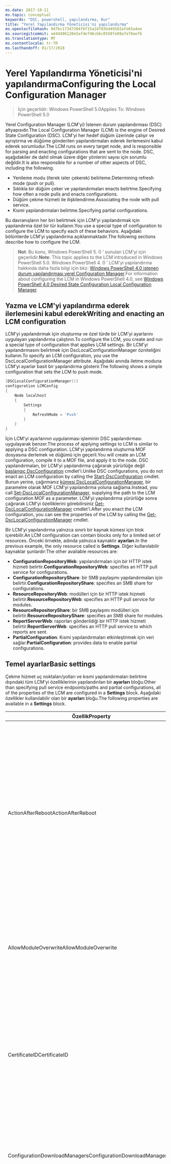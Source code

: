 ```yaml
---
ms.date: 2017-10-11
ms.topic: conceptual
keywords: "DSC, powershell, yapılandırma, Kur"
title: "Yerel Yapılandırma Yöneticisi'ni yapılandırma"
ms.openlocfilehash: 947bc17347204f6f15a24f83b449582afe65a4ee
ms.sourcegitcommit: a444406120e5af4e746cbbc0558fe89a7e78aef6
ms.translationtype: MT
ms.contentlocale: tr-TR
ms.lasthandoff: 01/17/2018
---
```

# <a name="configuring-the-local-configuration-manager"></a><span data-ttu-id="9f58d-103">Yerel Yapılandırma Yöneticisi'ni yapılandırma</span><span class="sxs-lookup"><span data-stu-id="9f58d-103">Configuring the Local Configuration Manager</span></span>

> <span data-ttu-id="9f58d-104">İçin geçerlidir: Windows PowerShell 5.0</span><span class="sxs-lookup"><span data-stu-id="9f58d-104">Applies To: Windows PowerShell 5.0</span></span>

<span data-ttu-id="9f58d-105">Yerel Configuration Manager (LCM'yi) İstenen durum yapılandırması (DSC) altyapısıdır.</span><span class="sxs-lookup"><span data-stu-id="9f58d-105">The Local Configuration Manager (LCM) is the engine of Desired State Configuration (DSC).</span></span>
<span data-ttu-id="9f58d-106">LCM'yi her hedef düğüm üzerinde çalışır ve ayrıştırma ve düğüme gönderilen yapılandırmaları ederek ilerlemesini kabul ederek sorumludur.</span><span class="sxs-lookup"><span data-stu-id="9f58d-106">The LCM runs on every target node, and is responsible for parsing and enacting configurations that are sent to the node.</span></span>
<span data-ttu-id="9f58d-107">DSC, aşağıdakiler de dahil olmak üzere diğer yönlerini sayısı için sorumlu değildir.</span><span class="sxs-lookup"><span data-stu-id="9f58d-107">It is also responsible for a number of other aspects of DSC, including the following.</span></span>

- <span data-ttu-id="9f58d-108">Yenileme modu (iterek ister çekerek) belirleme.</span><span class="sxs-lookup"><span data-stu-id="9f58d-108">Determining refresh mode (push or pull).</span></span>
- <span data-ttu-id="9f58d-109">Sıklıkla bir düğüm çeker ve yapılandırmaları enacts belirtme.</span><span class="sxs-lookup"><span data-stu-id="9f58d-109">Specifying how often a node pulls and enacts configurations.</span></span>
- <span data-ttu-id="9f58d-110">Düğüm çekme hizmeti ile ilişkilendirme.</span><span class="sxs-lookup"><span data-stu-id="9f58d-110">Associating the node with pull service.</span></span>
- <span data-ttu-id="9f58d-111">Kısmi yapılandırmaları belirtme.</span><span class="sxs-lookup"><span data-stu-id="9f58d-111">Specifying partial configurations.</span></span>

<span data-ttu-id="9f58d-112">Bu davranışların her biri belirtmek için LCM'yi yapılandırmak için yapılandırma özel bir tür kullanın.</span><span class="sxs-lookup"><span data-stu-id="9f58d-112">You use a special type of configuration to configure the LCM to specify each of these behaviors.</span></span>
<span data-ttu-id="9f58d-113">Aşağıdaki bölümlerde LCM'yi yapılandırma açıklanmaktadır.</span><span class="sxs-lookup"><span data-stu-id="9f58d-113">The following sections describe how to configure the LCM.</span></span>

> <span data-ttu-id="9f58d-114">**Not**: Bu konu, Windows PowerShell 5. 0 ' sunulan LCM'yi için geçerlidir.</span><span class="sxs-lookup"><span data-stu-id="9f58d-114">**Note**: This topic applies to the LCM introduced in Windows PowerShell 5.0.</span></span>
<span data-ttu-id="9f58d-115">Windows PowerShell 4. 0 ' LCM'yi yapılandırma hakkında daha fazla bilgi için bkz: [Windows PowerShell 4.0 istenen durum yapılandırması yerel Configuration Manager](metaconfig4.md).</span><span class="sxs-lookup"><span data-stu-id="9f58d-115">For information about configuring the LCM in Windows PowerShell 4.0, see [Windows PowerShell 4.0 Desired State Configuration Local Configuration Manager](metaconfig4.md).</span></span>

## <a name="writing-and-enacting-an-lcm-configuration"></a><span data-ttu-id="9f58d-116">Yazma ve LCM'yi yapılandırma ederek ilerlemesini kabul ederek</span><span class="sxs-lookup"><span data-stu-id="9f58d-116">Writing and enacting an LCM configuration</span></span>

<span data-ttu-id="9f58d-117">LCM'yi yapılandırmak için oluşturma ve özel türde bir LCM'yi ayarlarını uygulayan yapılandırma çalıştırın.</span><span class="sxs-lookup"><span data-stu-id="9f58d-117">To configure the LCM, you create and run a special type of configuration that applies LCM settings.</span></span>
<span data-ttu-id="9f58d-118">Bir LCM'yi yapılandırmasını belirtmek için DscLocalConfigurationManager özniteliğini kullanın.</span><span class="sxs-lookup"><span data-stu-id="9f58d-118">To specify an LCM configuration, you use the DscLocalConfigurationManager attribute.</span></span>
<span data-ttu-id="9f58d-119">Aşağıdaki anında iletme moduna LCM'yi ayarlar basit bir yapılandırma gösterir.</span><span class="sxs-lookup"><span data-stu-id="9f58d-119">The following shows a simple configuration that sets the LCM to push mode.</span></span>

```powershell
[DSCLocalConfigurationManager()]
configuration LCMConfig
{
    Node localhost
    {
        Settings
        {
            RefreshMode = 'Push'
        }
    }
}
```

<span data-ttu-id="9f58d-120">İçin LCM'yi ayarlarının uygulanması işleminin DSC yapılandırması uygulayarak benzer.</span><span class="sxs-lookup"><span data-stu-id="9f58d-120">The process of applying settings to LCM is similar to applying a DSC configuration.</span></span>
<span data-ttu-id="9f58d-121">LCM'yi yapılandırma oluşturma MOF dosyasına derlemek ve düğümü için geçerli.</span><span class="sxs-lookup"><span data-stu-id="9f58d-121">You will create an LCM configuration, compile it to a MOF file, and apply it to the node.</span></span>
<span data-ttu-id="9f58d-122">DSC yapılandırmaları, bir LCM'yi yapılandırma çağırarak yürürlüğe değil [başlangıç DscConfiguration](https://technet.microsoft.com/en-us/library/dn521623.aspx) cmdlet'i.</span><span class="sxs-lookup"><span data-stu-id="9f58d-122">Unlike DSC configurations, you do not enact an LCM configuration by calling the [Start-DscConfiguration](https://technet.microsoft.com/en-us/library/dn521623.aspx) cmdlet.</span></span>
<span data-ttu-id="9f58d-123">Bunun yerine, çağırmanız [kümesi DscLocalConfigurationManager](https://technet.microsoft.com/en-us/library/dn521621.aspx), bir parametre olarak MOF LCM'yi yapılandırma yoluna sağlama.</span><span class="sxs-lookup"><span data-stu-id="9f58d-123">Instead, you call [Set-DscLocalConfigurationManager](https://technet.microsoft.com/en-us/library/dn521621.aspx), supplying the path to the LCM configuration MOF as a parameter.</span></span>
<span data-ttu-id="9f58d-124">LCM'yi yapılandırma yürürlüğe sonra çağırarak LCM'yi özelliklerini görebilirsiniz [Get-DscLocalConfigurationManager](https://technet.microsoft.com/en-us/library/dn407378.aspx) cmdlet'i.</span><span class="sxs-lookup"><span data-stu-id="9f58d-124">After you enact the LCM configuration, you can see the properties of the LCM by calling the [Get-DscLocalConfigurationManager](https://technet.microsoft.com/en-us/library/dn407378.aspx) cmdlet.</span></span>

<span data-ttu-id="9f58d-125">Bir LCM'yi yapılandırma yalnızca sınırlı bir kaynak kümesi için blok içerebilir.</span><span class="sxs-lookup"><span data-stu-id="9f58d-125">An LCM configuration can contain blocks only for a limited set of resources.</span></span>
<span data-ttu-id="9f58d-126">Önceki örnekte, adında yalnızca kaynaktır **ayarları**.</span><span class="sxs-lookup"><span data-stu-id="9f58d-126">In the previous example, the only resource called is **Settings**.</span></span>
<span data-ttu-id="9f58d-127">Diğer kullanılabilir kaynaklar şunlardır:</span><span class="sxs-lookup"><span data-stu-id="9f58d-127">The other available resources are:</span></span>

* <span data-ttu-id="9f58d-128">**ConfigurationRepositoryWeb**: yapılandırmaları için bir HTTP istek hizmeti belirtir.</span><span class="sxs-lookup"><span data-stu-id="9f58d-128">**ConfigurationRepositoryWeb**: specifies an HTTP pull service for configurations.</span></span>
* <span data-ttu-id="9f58d-129">**ConfigurationRepositoryShare**: bir SMB paylaşımı yapılandırmaları için belirtir.</span><span class="sxs-lookup"><span data-stu-id="9f58d-129">**ConfigurationRepositoryShare**: specifies an SMB share for configurations.</span></span>
* <span data-ttu-id="9f58d-130">**ResourceRepositoryWeb**: modülleri için bir HTTP istek hizmeti belirtir.</span><span class="sxs-lookup"><span data-stu-id="9f58d-130">**ResourceRepositoryWeb**: specifies an HTTP pull service for modules.</span></span>
* <span data-ttu-id="9f58d-131">**ResourceRepositoryShare**: bir SMB paylaşımı modülleri için belirtir.</span><span class="sxs-lookup"><span data-stu-id="9f58d-131">**ResourceRepositoryShare**: specifies an SMB share for modules.</span></span>
* <span data-ttu-id="9f58d-132">**ReportServerWeb**: raporları gönderildiği bir HTTP istek hizmeti belirtir.</span><span class="sxs-lookup"><span data-stu-id="9f58d-132">**ReportServerWeb**: specifies an HTTP pull service to which reports are sent.</span></span>
* <span data-ttu-id="9f58d-133">**PartialConfiguration**: Kısmi yapılandırmaları etkinleştirmek için veri sağlar.</span><span class="sxs-lookup"><span data-stu-id="9f58d-133">**PartialConfiguration**: provides data to enable partial configurations.</span></span>

## <a name="basic-settings"></a><span data-ttu-id="9f58d-134">Temel ayarlar</span><span class="sxs-lookup"><span data-stu-id="9f58d-134">Basic settings</span></span>

<span data-ttu-id="9f58d-135">Çekme hizmet uç noktaları/yolları ve kısmi yapılandırmaları belirtme dışındaki tüm LCM'yi özelliklerinin yapılandırılan bir **ayarları** bloğu.</span><span class="sxs-lookup"><span data-stu-id="9f58d-135">Other than specifying pull service endpoints/paths and partial configurations, all of the properties of the LCM are configured in a **Settings** block.</span></span>
<span data-ttu-id="9f58d-136">Aşağıdaki özellikler kullanılabilir olan bir **ayarları** bloğu.</span><span class="sxs-lookup"><span data-stu-id="9f58d-136">The following properties are available in a **Settings** block.</span></span>

|  <span data-ttu-id="9f58d-137">Özellik</span><span class="sxs-lookup"><span data-stu-id="9f58d-137">Property</span></span>  |  <span data-ttu-id="9f58d-138">Tür</span><span class="sxs-lookup"><span data-stu-id="9f58d-138">Type</span></span>  |  <span data-ttu-id="9f58d-139">Açıklama</span><span class="sxs-lookup"><span data-stu-id="9f58d-139">Description</span></span>   |
|----------- |------- |--------------- |
| <span data-ttu-id="9f58d-140">ActionAfterReboot</span><span class="sxs-lookup"><span data-stu-id="9f58d-140">ActionAfterReboot</span></span>| <span data-ttu-id="9f58d-141">dize</span><span class="sxs-lookup"><span data-stu-id="9f58d-141">string</span></span>| <span data-ttu-id="9f58d-142">Bir yeniden başlatmadan sonra bir yapılandırma uygulanması sırasında neler belirtir.</span><span class="sxs-lookup"><span data-stu-id="9f58d-142">Specifies what happens after a reboot during the application of a configuration.</span></span> <span data-ttu-id="9f58d-143">Olası değerler şunlardır: __"ContinueConfiguration"__ ve __"StopConfiguration"__.</span><span class="sxs-lookup"><span data-stu-id="9f58d-143">The possible values are __"ContinueConfiguration"__ and __"StopConfiguration"__.</span></span> <ul><li> <span data-ttu-id="9f58d-144">__ContinueConfiguration__: Makine yeniden başlatıldıktan sonra geçerli yapılandırmayı uygulama devam edin.</span><span class="sxs-lookup"><span data-stu-id="9f58d-144">__ContinueConfiguration__: Continue applying the current configuration after machine reboot.</span></span> <span data-ttu-id="9f58d-145">Bu varsayılan değerdir</span><span class="sxs-lookup"><span data-stu-id="9f58d-145">This is the default value</span></span></li><li><span data-ttu-id="9f58d-146">__StopConfiguration__: Makine yeniden başlatıldıktan sonra geçerli yapılandırmasını durdurun.</span><span class="sxs-lookup"><span data-stu-id="9f58d-146">__StopConfiguration__: Stop the current configuration after machine reboot.</span></span></li></ul>|
| <span data-ttu-id="9f58d-147">AllowModuleOverwrite</span><span class="sxs-lookup"><span data-stu-id="9f58d-147">AllowModuleOverwrite</span></span>| <span data-ttu-id="9f58d-148">bool</span><span class="sxs-lookup"><span data-stu-id="9f58d-148">bool</span></span>| <span data-ttu-id="9f58d-149">__$TRUE__ çekme hizmetten indirilen yeni yapılandırmaların hedef düğümde bulunan eski olanları üzerine yazmak için izinleri olup olmadığını.</span><span class="sxs-lookup"><span data-stu-id="9f58d-149">__$TRUE__ if new configurations downloaded from the pull service are allowed to overwrite the old ones on the target node.</span></span> <span data-ttu-id="9f58d-150">Aksi takdirde $FALSE.</span><span class="sxs-lookup"><span data-stu-id="9f58d-150">Otherwise, $FALSE.</span></span>|
| <span data-ttu-id="9f58d-151">CertificateID</span><span class="sxs-lookup"><span data-stu-id="9f58d-151">CertificateID</span></span>| <span data-ttu-id="9f58d-152">dize</span><span class="sxs-lookup"><span data-stu-id="9f58d-152">string</span></span>| <span data-ttu-id="9f58d-153">Kimlik bilgilerinin güvenliğini sağlamak için kullanılan bir sertifikanın parmak izini bir yapılandırmada geçirildi.</span><span class="sxs-lookup"><span data-stu-id="9f58d-153">The thumbprint of a certificate used to secure credentials passed in a configuration.</span></span> <span data-ttu-id="9f58d-154">Daha fazla bilgi için bkz: [Windows PowerShell istenen durum Yapılandırması'te kimlik bilgilerini güvenli hale getirmek istediğiniz](http://blogs.msdn.com/b/powershell/archive/2014/01/31/want-to-secure-credentials-in-windows-powershell-desired-state-configuration.aspx)?</span><span class="sxs-lookup"><span data-stu-id="9f58d-154">For more information see [Want to secure credentials in Windows PowerShell Desired State Configuration](http://blogs.msdn.com/b/powershell/archive/2014/01/31/want-to-secure-credentials-in-windows-powershell-desired-state-configuration.aspx)?.</span></span> <br> <span data-ttu-id="9f58d-155">__Not:__ bu Azure Automation DSC çekme hizmeti kullanıyorsanız otomatik olarak yönetilir.</span><span class="sxs-lookup"><span data-stu-id="9f58d-155">__Note:__ this is managed automatically if using Azure Automation DSC pull service.</span></span>|
| <span data-ttu-id="9f58d-156">ConfigurationDownloadManagers</span><span class="sxs-lookup"><span data-stu-id="9f58d-156">ConfigurationDownloadManagers</span></span>| <span data-ttu-id="9f58d-157">CimInstance[]</span><span class="sxs-lookup"><span data-stu-id="9f58d-157">CimInstance[]</span></span>| <span data-ttu-id="9f58d-158">Kullanımdan kalktı.</span><span class="sxs-lookup"><span data-stu-id="9f58d-158">Obsolete.</span></span> <span data-ttu-id="9f58d-159">Kullanım __ConfigurationRepositoryWeb__ ve __ConfigurationRepositoryShare__ yapılandırma çekme tanımlamak için blokları hizmet uç noktaları.</span><span class="sxs-lookup"><span data-stu-id="9f58d-159">Use __ConfigurationRepositoryWeb__ and __ConfigurationRepositoryShare__ blocks to define configuration pull service endpoints.</span></span>|
| <span data-ttu-id="9f58d-160">ConfigurationID</span><span class="sxs-lookup"><span data-stu-id="9f58d-160">ConfigurationID</span></span>| <span data-ttu-id="9f58d-161">dize</span><span class="sxs-lookup"><span data-stu-id="9f58d-161">string</span></span>| <span data-ttu-id="9f58d-162">Geriye dönük uyumluluk eski çekme ile hizmet için sürümleri.</span><span class="sxs-lookup"><span data-stu-id="9f58d-162">For backwards compatibility with older pull service versions.</span></span> <span data-ttu-id="9f58d-163">Bir çekme hizmetinden almak için yapılandırma dosyasını tanımlayan bir GUID.</span><span class="sxs-lookup"><span data-stu-id="9f58d-163">A GUID that identifies the configuration file to get from a pull service.</span></span> <span data-ttu-id="9f58d-164">Düğüm yapılandırmasının adı MOF olarak adlandırılmışsa ConfigurationID.mof yapılandırmaları çekme hizmette çeker.</span><span class="sxs-lookup"><span data-stu-id="9f58d-164">The node will pull configurations on the pull service if the name of the configuration MOF is named ConfigurationID.mof.</span></span><br> <span data-ttu-id="9f58d-165">__Not:__ bu özelliği ayarlarsanız, düğüm çekme hizmeti ile kullanarak kaydetme __RegistrationKey__ çalışmıyor.</span><span class="sxs-lookup"><span data-stu-id="9f58d-165">__Note:__ If you set this property, registering the node with a pull service by using __RegistrationKey__ does not work.</span></span> <span data-ttu-id="9f58d-166">Daha fazla bilgi için bkz: [yapılandırmasına sahip bir çekme istemcisi ayarlama](pullClientConfigNames.md).</span><span class="sxs-lookup"><span data-stu-id="9f58d-166">For more information, see [Setting up a pull client with configuration names](pullClientConfigNames.md).</span></span>|
| <span data-ttu-id="9f58d-167">ConfigurationMode</span><span class="sxs-lookup"><span data-stu-id="9f58d-167">ConfigurationMode</span></span>| <span data-ttu-id="9f58d-168">dize</span><span class="sxs-lookup"><span data-stu-id="9f58d-168">string</span></span> | <span data-ttu-id="9f58d-169">Nasıl LCM'yi gerçekten yapılandırması için hedef düğümleri geçerlidir belirtir.</span><span class="sxs-lookup"><span data-stu-id="9f58d-169">Specifies how the LCM actually applies the configuration to the target nodes.</span></span> <span data-ttu-id="9f58d-170">Olası değerler şunlardır: __"ApplyOnly"__,__"ApplyandMonitior"__, ve __"ApplyandAutoCorrect"__.</span><span class="sxs-lookup"><span data-stu-id="9f58d-170">Possible values are __"ApplyOnly"__,__"ApplyandMonitior"__, and __"ApplyandAutoCorrect"__.</span></span> <ul><li><span data-ttu-id="9f58d-171">__ApplyOnly__: DSC yapılandırmasını uygular ve yeni bir yapılandırma hedef düğüme veya yeni bir yapılandırma bir hizmetinden çekilir itildiği sürece başka hiçbir şey yapmaz.</span><span class="sxs-lookup"><span data-stu-id="9f58d-171">__ApplyOnly__: DSC applies the configuration and does nothing further unless a new configuration is pushed to the target node or when a new configuration is pulled from a service.</span></span> <span data-ttu-id="9f58d-172">Yeni yapılandırma ilk uygulamadan sonra DSC önceden yapılandırılmış bir durumdan kayması kontrol etmez.</span><span class="sxs-lookup"><span data-stu-id="9f58d-172">After initial application of a new configuration, DSC does not check for drift from a previously configured state.</span></span> <span data-ttu-id="9f58d-173">Önce başarılı olana kadar yapılandırmayı uygulamak DSC deneyecek Not __ApplyOnly__ etkisi alır.</span><span class="sxs-lookup"><span data-stu-id="9f58d-173">Note that DSC will attempt to apply the configuration until it is successful before __ApplyOnly__ takes effect.</span></span> </li><li> <span data-ttu-id="9f58d-174">__ApplyAndMonitor__: Bu varsayılan değerdir.</span><span class="sxs-lookup"><span data-stu-id="9f58d-174">__ApplyAndMonitor__: This is the default value.</span></span> <span data-ttu-id="9f58d-175">LCM'yi yeni tüm yapılandırmalar için geçerlidir.</span><span class="sxs-lookup"><span data-stu-id="9f58d-175">The LCM applies any new configurations.</span></span> <span data-ttu-id="9f58d-176">Hedef düğüm istenen durumundan drifts yeni yapılandırma ilk uygulamadan sonra günlükleri tutarsızlık DSC bildirir.</span><span class="sxs-lookup"><span data-stu-id="9f58d-176">After initial application of a new configuration, if the target node drifts from the desired state, DSC reports the discrepancy in logs.</span></span> <span data-ttu-id="9f58d-177">Önce başarılı olana kadar yapılandırmayı uygulamak DSC deneyecek Not __ApplyAndMonitor__ etkisi alır.</span><span class="sxs-lookup"><span data-stu-id="9f58d-177">Note that DSC will attempt to apply the configuration until it is successful before __ApplyAndMonitor__ takes effect.</span></span></li><li><span data-ttu-id="9f58d-178">__ApplyAndAutoCorrect__: DSC tüm yeni yapılandırmaları uygular.</span><span class="sxs-lookup"><span data-stu-id="9f58d-178">__ApplyAndAutoCorrect__: DSC applies any new configurations.</span></span> <span data-ttu-id="9f58d-179">DSC hedef düğüm istenen durumundan drifts, yeni yapılandırma ilk uygulamadan sonra günlükleri tutarsızlık raporları ve geçerli yapılandırma yeniden uygular.</span><span class="sxs-lookup"><span data-stu-id="9f58d-179">After initial application of a new configuration, if the target node drifts from the desired state, DSC reports the discrepancy in logs, and then re-applies the current configuration.</span></span></li></ul>|
| <span data-ttu-id="9f58d-180">ConfigurationModeFrequencyMins</span><span class="sxs-lookup"><span data-stu-id="9f58d-180">ConfigurationModeFrequencyMins</span></span>| <span data-ttu-id="9f58d-181">UInt32</span><span class="sxs-lookup"><span data-stu-id="9f58d-181">UInt32</span></span>| <span data-ttu-id="9f58d-182">Sıklıkla, dakika cinsinden geçerli yapılandırmasını teslim uygulanan ve.</span><span class="sxs-lookup"><span data-stu-id="9f58d-182">How often, in minutes, the current configuration is checked and applied.</span></span> <span data-ttu-id="9f58d-183">ConfigurationMode özelliği için ApplyOnly ayarlanmışsa, bu özellik yoksayılır.</span><span class="sxs-lookup"><span data-stu-id="9f58d-183">This property is ignored if the ConfigurationMode property is set to ApplyOnly.</span></span> <span data-ttu-id="9f58d-184">Varsayılan değer 15'tir.</span><span class="sxs-lookup"><span data-stu-id="9f58d-184">The default value is 15.</span></span>|
| <span data-ttu-id="9f58d-185">DebugMode</span><span class="sxs-lookup"><span data-stu-id="9f58d-185">DebugMode</span></span>| <span data-ttu-id="9f58d-186">dize</span><span class="sxs-lookup"><span data-stu-id="9f58d-186">string</span></span>| <span data-ttu-id="9f58d-187">Olası değerler şunlardır: __hiçbiri__, __ForceModuleImport__, ve __tüm__.</span><span class="sxs-lookup"><span data-stu-id="9f58d-187">Possible values are __None__, __ForceModuleImport__, and __All__.</span></span> <ul><li><span data-ttu-id="9f58d-188">Kümesine __hiçbiri__ önbelleğe alınmış kaynakları kullanmak için.</span><span class="sxs-lookup"><span data-stu-id="9f58d-188">Set to __None__ to use cached resources.</span></span> <span data-ttu-id="9f58d-189">Bu varsayılandır ve üretim senaryolarında kullanılmalıdır.</span><span class="sxs-lookup"><span data-stu-id="9f58d-189">This is the default and should be used in production scenarios.</span></span></li><li><span data-ttu-id="9f58d-190">Ayarını __ForceModuleImport__, daha önce yüklenen ve önbelleğe alınmış olsa bile herhangi bir DSC kaynağı modül yeniden yüklemek LCM'yi neden olur.</span><span class="sxs-lookup"><span data-stu-id="9f58d-190">Setting to __ForceModuleImport__, causes the LCM to reload any DSC resource modules, even if they have been previously loaded and cached.</span></span> <span data-ttu-id="9f58d-191">Her modülü kullanmak üzere yeniden gibi bu DSC işlemlerinin performansını etkiler.</span><span class="sxs-lookup"><span data-stu-id="9f58d-191">This impacts the performance of DSC operations as each module is reloaded on use.</span></span> <span data-ttu-id="9f58d-192">Kaynak hata ayıklama sırasında bu değer genellikle kullanırsınız</span><span class="sxs-lookup"><span data-stu-id="9f58d-192">Typically you would use this value while debugging a resource</span></span></li><li><span data-ttu-id="9f58d-193">Bu sürümde, __tüm__ aynı __ForceModuleImport__</span><span class="sxs-lookup"><span data-stu-id="9f58d-193">In this release, __All__ is same as __ForceModuleImport__</span></span></li></ul> |
| <span data-ttu-id="9f58d-194">RebootNodeIfNeeded</span><span class="sxs-lookup"><span data-stu-id="9f58d-194">RebootNodeIfNeeded</span></span>| <span data-ttu-id="9f58d-195">bool</span><span class="sxs-lookup"><span data-stu-id="9f58d-195">bool</span></span>| <span data-ttu-id="9f58d-196">Bu ayar __$true__ otomatik olarak yeniden başlatma uygulandığından gerektiren bir yapılandırma sonra düğümü yeniden başlatma için.</span><span class="sxs-lookup"><span data-stu-id="9f58d-196">Set this to __$true__ to automatically reboot the node after a configuration that requires reboot is applied.</span></span> <span data-ttu-id="9f58d-197">Aksi takdirde, el ile düğümü gerektirdiği herhangi bir yapılandırma için yeniden başlatma gerekir.</span><span class="sxs-lookup"><span data-stu-id="9f58d-197">Otherwise, you will have to manually reboot the node for any configuration that requires it.</span></span> <span data-ttu-id="9f58d-198">Varsayılan değer __$false__.</span><span class="sxs-lookup"><span data-stu-id="9f58d-198">The default value is __$false__.</span></span> <span data-ttu-id="9f58d-199">Bir yeniden başlatma koşulu DSC (örneğin, Windows Installer) dışında bir şey tarafından geçirilmeden olduğunda bu ayarı kullanmak için bu ayar ile birleştirerek [xPendingReboot](https://github.com/powershell/xpendingreboot) modülü.</span><span class="sxs-lookup"><span data-stu-id="9f58d-199">To use this setting when a reboot condition is enacted by something other than DSC (such as Windows Installer), combine this setting with the [xPendingReboot](https://github.com/powershell/xpendingreboot) module.</span></span>|
| <span data-ttu-id="9f58d-200">RefreshMode</span><span class="sxs-lookup"><span data-stu-id="9f58d-200">RefreshMode</span></span>| <span data-ttu-id="9f58d-201">dize</span><span class="sxs-lookup"><span data-stu-id="9f58d-201">string</span></span>| <span data-ttu-id="9f58d-202">Nasıl LCM'yi yapılandırmalarını alır belirtir.</span><span class="sxs-lookup"><span data-stu-id="9f58d-202">Specifies how the LCM gets configurations.</span></span> <span data-ttu-id="9f58d-203">Olası değerler şunlardır: __"Disabled"__, __"Gönderme"__, ve __"Çekme"__.</span><span class="sxs-lookup"><span data-stu-id="9f58d-203">The possible values are __"Disabled"__, __"Push"__, and __"Pull"__.</span></span> <ul><li><span data-ttu-id="9f58d-204">__Devre dışı__: Bu düğümün DSC yapılandırmaları devre dışı.</span><span class="sxs-lookup"><span data-stu-id="9f58d-204">__Disabled__: DSC configurations are disabled for this node.</span></span></li><li> <span data-ttu-id="9f58d-205">__Anında__: yapılandırmaları başlatılan çağırarak [başlangıç DscConfiguration](https://technet.microsoft.com/en-us/library/dn521623.aspx) cmdlet'i.</span><span class="sxs-lookup"><span data-stu-id="9f58d-205">__Push__: Configurations are initiated by calling the [Start-DscConfiguration](https://technet.microsoft.com/en-us/library/dn521623.aspx) cmdlet.</span></span> <span data-ttu-id="9f58d-206">Yapılandırma düğüme hemen uygulanır.</span><span class="sxs-lookup"><span data-stu-id="9f58d-206">The configuration is applied immediately to the node.</span></span> <span data-ttu-id="9f58d-207">Bu varsayılan değerdir.</span><span class="sxs-lookup"><span data-stu-id="9f58d-207">This is the default value.</span></span></li><li><span data-ttu-id="9f58d-208">__Çekme:__ düğüm yapılandırmaları çekme hizmeti veya SMB yolundan düzenli olarak denetlemek için yapılandırılmış.</span><span class="sxs-lookup"><span data-stu-id="9f58d-208">__Pull:__ The node is configured to regularly check for configurations from a pull service or SMB path.</span></span> <span data-ttu-id="9f58d-209">Bu özellik ayarlanmışsa __çekme__, HTTP (hizmeti) veya SMB (paylaşım) yolunda belirtmelisiniz bir __ConfigurationRepositoryWeb__ veya __ConfigurationRepositoryShare__ bloğu.</span><span class="sxs-lookup"><span data-stu-id="9f58d-209">If this property is set to __Pull__, you must specify an HTTP (service) or SMB (share) path in a __ConfigurationRepositoryWeb__ or __ConfigurationRepositoryShare__ block.</span></span></li></ul>|
| <span data-ttu-id="9f58d-210">RefreshFrequencyMins</span><span class="sxs-lookup"><span data-stu-id="9f58d-210">RefreshFrequencyMins</span></span>| <span data-ttu-id="9f58d-211">Uint32</span><span class="sxs-lookup"><span data-stu-id="9f58d-211">Uint32</span></span>| <span data-ttu-id="9f58d-212">Zaman aralığını dakika cinsinden en LCM'yi güncelleştirilmiş yapılandırmalarını almak için bir çekme hizmeti denetler.</span><span class="sxs-lookup"><span data-stu-id="9f58d-212">The time interval, in minutes, at which the LCM checks a pull service to get updated configurations.</span></span> <span data-ttu-id="9f58d-213">LCM'yi çekme modunda yapılandırılmamışsa, bu değer yoksayılır.</span><span class="sxs-lookup"><span data-stu-id="9f58d-213">This value is ignored if the LCM is not configured in pull mode.</span></span> <span data-ttu-id="9f58d-214">Varsayılan değer 30’dur.</span><span class="sxs-lookup"><span data-stu-id="9f58d-214">The default value is 30.</span></span>|
| <span data-ttu-id="9f58d-215">ReportManagers</span><span class="sxs-lookup"><span data-stu-id="9f58d-215">ReportManagers</span></span>| <span data-ttu-id="9f58d-216">CimInstance[]</span><span class="sxs-lookup"><span data-stu-id="9f58d-216">CimInstance[]</span></span>| <span data-ttu-id="9f58d-217">Kullanımdan kalktı.</span><span class="sxs-lookup"><span data-stu-id="9f58d-217">Obsolete.</span></span> <span data-ttu-id="9f58d-218">Kullanım __ReportServerWeb__ blokları göndermek için bir uç nokta tanımlamak için bir çekme hizmetine veri raporlama.</span><span class="sxs-lookup"><span data-stu-id="9f58d-218">Use __ReportServerWeb__ blocks to define an endpoint to send reporting data to a pull service.</span></span>|
| <span data-ttu-id="9f58d-219">ResourceModuleManagers</span><span class="sxs-lookup"><span data-stu-id="9f58d-219">ResourceModuleManagers</span></span>| <span data-ttu-id="9f58d-220">CimInstance[]</span><span class="sxs-lookup"><span data-stu-id="9f58d-220">CimInstance[]</span></span>| <span data-ttu-id="9f58d-221">Kullanımdan kalktı.</span><span class="sxs-lookup"><span data-stu-id="9f58d-221">Obsolete.</span></span> <span data-ttu-id="9f58d-222">Kullanım __ResourceRepositoryWeb__ ve __ResourceRepositoryShare__ blokları çekme tanımlamak için HTTP uç noktaları veya SMB yolları, sırasıyla hizmet.</span><span class="sxs-lookup"><span data-stu-id="9f58d-222">Use __ResourceRepositoryWeb__ and __ResourceRepositoryShare__ blocks to define pull service HTTP endpoints or SMB paths, respectively.</span></span>|
| <span data-ttu-id="9f58d-223">PartialConfigurations</span><span class="sxs-lookup"><span data-stu-id="9f58d-223">PartialConfigurations</span></span>| <span data-ttu-id="9f58d-224">CimInstance</span><span class="sxs-lookup"><span data-stu-id="9f58d-224">CimInstance</span></span>| <span data-ttu-id="9f58d-225">Henüz uygulanmadı.</span><span class="sxs-lookup"><span data-stu-id="9f58d-225">Not implemented.</span></span> <span data-ttu-id="9f58d-226">Kullanmayın.</span><span class="sxs-lookup"><span data-stu-id="9f58d-226">Do not use.</span></span>|
| <span data-ttu-id="9f58d-227">StatusRetentionTimeInDays</span><span class="sxs-lookup"><span data-stu-id="9f58d-227">StatusRetentionTimeInDays</span></span> | <span data-ttu-id="9f58d-228">UInt32</span><span class="sxs-lookup"><span data-stu-id="9f58d-228">UInt32</span></span>| <span data-ttu-id="9f58d-229">Geçerli yapılandırma durumunu LCM'yi tutar gün sayısı.</span><span class="sxs-lookup"><span data-stu-id="9f58d-229">The number of days the LCM keeps the status of the current configuration.</span></span>|

## <a name="pull-service"></a><span data-ttu-id="9f58d-230">Çekme Hizmeti</span><span class="sxs-lookup"><span data-stu-id="9f58d-230">Pull service</span></span>

<span data-ttu-id="9f58d-231">DSC ayarlar, yapılandırmaları ve modülleri çekme ve raporlama verilerini uzak bir konuma yayımlama tarafından yönetilmek üzere bir düğümü sağlar.</span><span class="sxs-lookup"><span data-stu-id="9f58d-231">DSC settings allow a node to be managed by pulling configurations and modules, and publishing reporting data, to a remote location.</span></span>
<span data-ttu-id="9f58d-232">Çekme Hizmeti için geçerli seçenekler şunlardır:</span><span class="sxs-lookup"><span data-stu-id="9f58d-232">The current options for pull service include:</span></span>

- <span data-ttu-id="9f58d-233">Azure Otomasyonu istenen durum Yapılandırma hizmeti</span><span class="sxs-lookup"><span data-stu-id="9f58d-233">Azure Automation Desired State Configuration service</span></span>
- <span data-ttu-id="9f58d-234">Windows Server'da çalışan bir çekme hizmet örneği</span><span class="sxs-lookup"><span data-stu-id="9f58d-234">A pull service instance running on Windows Server</span></span>
- <span data-ttu-id="9f58d-235">(Raporlama verilerini yayımlama desteklemez) bir SMB paylaşımı</span><span class="sxs-lookup"><span data-stu-id="9f58d-235">An SMB share (does not support publishing reporting data)</span></span>

<span data-ttu-id="9f58d-236">LCM'yi yapılandırma çekme hizmet uç noktaları aşağıdaki türlerini tanımlama destekler:</span><span class="sxs-lookup"><span data-stu-id="9f58d-236">LCM configuration supports defining the following types of pull service endpoints:</span></span>

- <span data-ttu-id="9f58d-237">**Yapılandırma sunucusu**: DSC yapılandırmaları için depo.</span><span class="sxs-lookup"><span data-stu-id="9f58d-237">**Configuration server**: A repository for DSC configurations.</span></span> <span data-ttu-id="9f58d-238">Kullanarak yapılandırma sunucularına tanımlayın **ConfigurationRepositoryWeb** (için web tabanlı sunucular) ve **ConfigurationRepositoryShare** (için SMB tabanlı sunucular) engeller.</span><span class="sxs-lookup"><span data-stu-id="9f58d-238">Define configuration servers by using **ConfigurationRepositoryWeb** (for web-based servers) and **ConfigurationRepositoryShare** (for SMB-based servers) blocks.</span></span>
- <span data-ttu-id="9f58d-239">**Kaynak sunucuda**: PowerShell modülleri paketlenmiş DSC kaynakları için depo.</span><span class="sxs-lookup"><span data-stu-id="9f58d-239">**Resource server**: A repository for DSC resources, packaged as PowerShell modules.</span></span> <span data-ttu-id="9f58d-240">Kaynak sunucuları kullanarak tanımlayın **ResourceRepositoryWeb** (için web tabanlı sunucular) ve **ResourceRepositoryShare** (için SMB tabanlı sunucular) engeller.</span><span class="sxs-lookup"><span data-stu-id="9f58d-240">Define resource servers by using **ResourceRepositoryWeb** (for web-based servers) and **ResourceRepositoryShare** (for SMB-based servers) blocks.</span></span>
- <span data-ttu-id="9f58d-241">**Rapor sunucusu**: DSC rapor veri gönderen bir hizmet.</span><span class="sxs-lookup"><span data-stu-id="9f58d-241">**Report server**: A service that DSC sends report data to.</span></span> <span data-ttu-id="9f58d-242">Rapor sunucusu kullanarak tanımlayın **ReportServerWeb** engeller.</span><span class="sxs-lookup"><span data-stu-id="9f58d-242">Define report servers by using **ReportServerWeb** blocks.</span></span> <span data-ttu-id="9f58d-243">Bir rapor sunucusu web hizmeti olması gerekir.</span><span class="sxs-lookup"><span data-stu-id="9f58d-243">A report server must be a web service.</span></span>

<span data-ttu-id="9f58d-244">**Önerilen Çözüm**, ve en çok kullanılabilir olan özellikleri seçeneğiyle [Azure Otomasyonu DSC](https://docs.microsoft.com/en-us/azure/automation/automation-dsc-getting-started).</span><span class="sxs-lookup"><span data-stu-id="9f58d-244">**The recommended solution**, and the option with the most features available, is [Azure Automation DSC](https://docs.microsoft.com/en-us/azure/automation/automation-dsc-getting-started).</span></span>

<span data-ttu-id="9f58d-245">Azure hizmet düğümleri şirket içi özel veri merkezleri veya genel Bulutlar Azure ve AWS gibi yönetebilirsiniz.</span><span class="sxs-lookup"><span data-stu-id="9f58d-245">The Azure service can manage nodes on-premises in private datacenters, or in public clouds such as Azure and AWS.</span></span>
<span data-ttu-id="9f58d-246">Burada sunucuları doğrudan bağlanamıyor Internet'e özel ortamları için yalnızca yayımlanan Azure IP aralığına giden trafiği kullanabilirsiniz (bkz [Azure veri merkezi IP aralıkları](https://www.microsoft.com/en-us/download/details.aspx?id=41653)).</span><span class="sxs-lookup"><span data-stu-id="9f58d-246">For private environments where servers cannot directly connect to the Internet, consider limiting outbound traffic to only the published Azure IP range (see [Azure Datacenter IP Ranges](https://www.microsoft.com/en-us/download/details.aspx?id=41653)).</span></span>

<span data-ttu-id="9f58d-247">Şu anda Windows Server'da çekme Hizmet kullanılamıyor çevrimiçi hizmet özelliklerini içerir:</span><span class="sxs-lookup"><span data-stu-id="9f58d-247">Features of the online service that are not currently available in the pull service on Windows Server include:</span></span>
- <span data-ttu-id="9f58d-248">Yoldaki ve bekleyen tüm veriler şifrelenir</span><span class="sxs-lookup"><span data-stu-id="9f58d-248">All data is encrypted in transit and at rest</span></span>
- <span data-ttu-id="9f58d-249">İstemci sertifikalarını oluşturulur ve otomatik olarak yönetilir</span><span class="sxs-lookup"><span data-stu-id="9f58d-249">Client certificates are created and managed automatically</span></span>
- <span data-ttu-id="9f58d-250">Parolaları depolamak merkezi olarak yönetmek için [parolaları/kimlik bilgilerinin](https://docs.microsoft.com/en-us/azure/automation/automation-credentials), veya [değişkenleri](https://docs.microsoft.com/en-us/azure/automation/automation-variables) sunucu adlarını veya bağlantı dizeleri gibi</span><span class="sxs-lookup"><span data-stu-id="9f58d-250">Secrets store for centrally managing [passwords/credentials](https://docs.microsoft.com/en-us/azure/automation/automation-credentials), or [variables](https://docs.microsoft.com/en-us/azure/automation/automation-variables) such as server names or connection strings</span></span>
- <span data-ttu-id="9f58d-251">Düğüm merkezi olarak yönetmenize [LCM'yi yapılandırma](metaConfig.md#basic-settings)</span><span class="sxs-lookup"><span data-stu-id="9f58d-251">Centrally manage node [LCM configuration](metaConfig.md#basic-settings)</span></span>
- <span data-ttu-id="9f58d-252">Merkezi olarak istemci düğümlerine yapılandırmalar atama</span><span class="sxs-lookup"><span data-stu-id="9f58d-252">Centrally assign configurations to client nodes</span></span>
- <span data-ttu-id="9f58d-253">Üretim ulaşmadan önce test etmek için "yalancı gruplarına" yayın yapılandırma değişiklikleri</span><span class="sxs-lookup"><span data-stu-id="9f58d-253">Release configuration changes to "canary groups" for testing before reaching production</span></span>
- <span data-ttu-id="9f58d-254">Grafik raporlama</span><span class="sxs-lookup"><span data-stu-id="9f58d-254">Graphical reporting</span></span>
  - <span data-ttu-id="9f58d-255">Ayrıntı düzeyi DSC kaynağı düzeyinde durumu ayrıntısı</span><span class="sxs-lookup"><span data-stu-id="9f58d-255">Status detail at the DSC resource level of granularity</span></span>
  - <span data-ttu-id="9f58d-256">Sorun giderme için istemci makinelerden ayrıntılı hata iletileri</span><span class="sxs-lookup"><span data-stu-id="9f58d-256">Verbose error messages from client machines for troubleshooting</span></span>
- <span data-ttu-id="9f58d-257">[Azure günlük analizi ile tümleştirme](https://docs.microsoft.com/en-us/azure/automation/automation-dsc-diagnostics) , otomatik görevler, raporlama ve Uyarılar için Android/iOS uygulaması uyarı verme</span><span class="sxs-lookup"><span data-stu-id="9f58d-257">[Integration with Azure Log Analytics](https://docs.microsoft.com/en-us/azure/automation/automation-dsc-diagnostics) for alerting, automated tasks, Android/iOS app for reporting and alerting</span></span>

<span data-ttu-id="9f58d-258">Alternatif olarak, ayarlama ve Windows Server'da HTTP çekme hizmeti kullanma hakkında daha fazla bilgi için bkz: [bir DSC çekme sunucusu kurma](pullServer.md).</span><span class="sxs-lookup"><span data-stu-id="9f58d-258">Alternatively, for information about setting up and using HTTP pull service on Windows Server, see [Setting up a DSC pull server](pullServer.md).</span></span>
<span data-ttu-id="9f58d-259">Lütfen bu yapılandırmaları/modülleri depolama ve yerel bir veritabanı için rapor verileri yakalama sınırlı bir uygulama yalnızca temel özellikleri ile olduğunu dikkat edin.</span><span class="sxs-lookup"><span data-stu-id="9f58d-259">Please be advised that it is a limited implementation with only basic capabilities of storing configurations/modules and capturing report data in to a local database.</span></span>

## <a name="configuration-server-blocks"></a><span data-ttu-id="9f58d-260">Yapılandırma sunucusu blokları</span><span class="sxs-lookup"><span data-stu-id="9f58d-260">Configuration server blocks</span></span>

<span data-ttu-id="9f58d-261">Bir web tabanlı yapılandırma sunucusu tanımlamak için oluşturduğunuz bir **ConfigurationRepositoryWeb** bloğu.</span><span class="sxs-lookup"><span data-stu-id="9f58d-261">To define a web-based configuration server, you create a **ConfigurationRepositoryWeb** block.</span></span>
<span data-ttu-id="9f58d-262">A **ConfigurationRepositoryWeb** aşağıdaki özellikleri tanımlar.</span><span class="sxs-lookup"><span data-stu-id="9f58d-262">A **ConfigurationRepositoryWeb** defines the following properties.</span></span>

|<span data-ttu-id="9f58d-263">Özellik</span><span class="sxs-lookup"><span data-stu-id="9f58d-263">Property</span></span>|<span data-ttu-id="9f58d-264">Tür</span><span class="sxs-lookup"><span data-stu-id="9f58d-264">Type</span></span>|<span data-ttu-id="9f58d-265">Açıklama</span><span class="sxs-lookup"><span data-stu-id="9f58d-265">Description</span></span>|
|---|---|---|
|<span data-ttu-id="9f58d-266">AllowUnsecureConnection</span><span class="sxs-lookup"><span data-stu-id="9f58d-266">AllowUnsecureConnection</span></span>|<span data-ttu-id="9f58d-267">bool</span><span class="sxs-lookup"><span data-stu-id="9f58d-267">bool</span></span>|<span data-ttu-id="9f58d-268">Kümesine **$TRUE** kimlik doğrulaması olmadan sunucu düğümünden bağlantılara izin vermek için.</span><span class="sxs-lookup"><span data-stu-id="9f58d-268">Set to **$TRUE** to allow connections from the node to the server without authentication.</span></span> <span data-ttu-id="9f58d-269">Kümesine **$FALSE** kimlik doğrulaması istemek için.</span><span class="sxs-lookup"><span data-stu-id="9f58d-269">Set to **$FALSE** to require authentication.</span></span>|
|<span data-ttu-id="9f58d-270">CertificateID</span><span class="sxs-lookup"><span data-stu-id="9f58d-270">CertificateID</span></span>|<span data-ttu-id="9f58d-271">dize</span><span class="sxs-lookup"><span data-stu-id="9f58d-271">string</span></span>|<span data-ttu-id="9f58d-272">Sunucuya kimlik doğrulaması için kullanılan bir sertifika parmak izi.</span><span class="sxs-lookup"><span data-stu-id="9f58d-272">The thumbprint of a certificate used to authenticate to the server.</span></span>|
|<span data-ttu-id="9f58d-273">ConfigurationNames</span><span class="sxs-lookup"><span data-stu-id="9f58d-273">ConfigurationNames</span></span>|<span data-ttu-id="9f58d-274">String[]</span><span class="sxs-lookup"><span data-stu-id="9f58d-274">String[]</span></span>|<span data-ttu-id="9f58d-275">Hedef düğüm tarafından alınmasını yapılandırmaları adlarının dizisini.</span><span class="sxs-lookup"><span data-stu-id="9f58d-275">An array of names of configurations to be pulled by the target node.</span></span> <span data-ttu-id="9f58d-276">Yalnızca düğüm çekme hizmetiyle kullanarak kayıtlı değilse bu kullanılan bir **RegistrationKey**.</span><span class="sxs-lookup"><span data-stu-id="9f58d-276">These are used only if the node is registered with the pull service by using a **RegistrationKey**.</span></span> <span data-ttu-id="9f58d-277">Daha fazla bilgi için bkz: [yapılandırmasına sahip bir çekme istemcisi ayarlama](pullClientConfigNames.md).</span><span class="sxs-lookup"><span data-stu-id="9f58d-277">For more information, see [Setting up a pull client with configuration names](pullClientConfigNames.md).</span></span>|
|<span data-ttu-id="9f58d-278">RegistrationKey</span><span class="sxs-lookup"><span data-stu-id="9f58d-278">RegistrationKey</span></span>|<span data-ttu-id="9f58d-279">dize</span><span class="sxs-lookup"><span data-stu-id="9f58d-279">string</span></span>|<span data-ttu-id="9f58d-280">Düğüm çekme hizmetine kaydolur GUID.</span><span class="sxs-lookup"><span data-stu-id="9f58d-280">A GUID that registers the node with the pull service.</span></span> <span data-ttu-id="9f58d-281">Daha fazla bilgi için bkz: [yapılandırmasına sahip bir çekme istemcisi ayarlama](pullClientConfigNames.md).</span><span class="sxs-lookup"><span data-stu-id="9f58d-281">For more information, see [Setting up a pull client with configuration names](pullClientConfigNames.md).</span></span>|
|<span data-ttu-id="9f58d-282">ServerURL</span><span class="sxs-lookup"><span data-stu-id="9f58d-282">ServerURL</span></span>|<span data-ttu-id="9f58d-283">dize</span><span class="sxs-lookup"><span data-stu-id="9f58d-283">string</span></span>|<span data-ttu-id="9f58d-284">Yapılandırma hizmeti URL'si.</span><span class="sxs-lookup"><span data-stu-id="9f58d-284">The URL of the configuration service.</span></span>|

<span data-ttu-id="9f58d-285">Şirket içi düğümler için kullanılabilir - ConfigurationRepositoryWeb değerini yapılandırma basitleştirmek için bir örnek komut dosyası bkz [oluşturma DSC metaconfigurations](https://docs.microsoft.com/en-us/azure/automation/automation-dsc-onboarding#generating-dsc-metaconfigurations)</span><span class="sxs-lookup"><span data-stu-id="9f58d-285">An example script to simplify configuring the ConfigurationRepositoryWeb value for on-premises nodes is available - see [Generating DSC metaconfigurations](https://docs.microsoft.com/en-us/azure/automation/automation-dsc-onboarding#generating-dsc-metaconfigurations)</span></span>

<span data-ttu-id="9f58d-286">Bir SMB tabanlı yapılandırma sunucusu tanımlamak için oluşturduğunuz bir **ConfigurationRepositoryShare** bloğu.</span><span class="sxs-lookup"><span data-stu-id="9f58d-286">To define an SMB-based configuration server, you create a **ConfigurationRepositoryShare** block.</span></span>
<span data-ttu-id="9f58d-287">A **ConfigurationRepositoryShare** aşağıdaki özellikleri tanımlar.</span><span class="sxs-lookup"><span data-stu-id="9f58d-287">A **ConfigurationRepositoryShare** defines the following properties.</span></span>

|<span data-ttu-id="9f58d-288">Özellik</span><span class="sxs-lookup"><span data-stu-id="9f58d-288">Property</span></span>|<span data-ttu-id="9f58d-289">Tür</span><span class="sxs-lookup"><span data-stu-id="9f58d-289">Type</span></span>|<span data-ttu-id="9f58d-290">Açıklama</span><span class="sxs-lookup"><span data-stu-id="9f58d-290">Description</span></span>|
|---|---|---|
|<span data-ttu-id="9f58d-291">kimlik bilgisi</span><span class="sxs-lookup"><span data-stu-id="9f58d-291">Credential</span></span>|<span data-ttu-id="9f58d-292">MSFT_Credential</span><span class="sxs-lookup"><span data-stu-id="9f58d-292">MSFT_Credential</span></span>|<span data-ttu-id="9f58d-293">SMB paylaşımı kimliğini doğrulamak için kullanılan kimlik bilgileri.</span><span class="sxs-lookup"><span data-stu-id="9f58d-293">The credential used to authenticate to the SMB share.</span></span>|
|<span data-ttu-id="9f58d-294">Kaynak yolu</span><span class="sxs-lookup"><span data-stu-id="9f58d-294">SourcePath</span></span>|<span data-ttu-id="9f58d-295">dize</span><span class="sxs-lookup"><span data-stu-id="9f58d-295">string</span></span>|<span data-ttu-id="9f58d-296">SMB paylaşım yolu.</span><span class="sxs-lookup"><span data-stu-id="9f58d-296">The path of the SMB share.</span></span>|

## <a name="resource-server-blocks"></a><span data-ttu-id="9f58d-297">Kaynak sunucu blokları</span><span class="sxs-lookup"><span data-stu-id="9f58d-297">Resource server blocks</span></span>

<span data-ttu-id="9f58d-298">Bir web tabanlı kaynak sunucusu tanımlamak için oluşturduğunuz bir **ResourceRepositoryWeb** bloğu.</span><span class="sxs-lookup"><span data-stu-id="9f58d-298">To define a web-based resource server, you create a **ResourceRepositoryWeb** block.</span></span>
<span data-ttu-id="9f58d-299">A **ResourceRepositoryWeb** aşağıdaki özellikleri tanımlar.</span><span class="sxs-lookup"><span data-stu-id="9f58d-299">A **ResourceRepositoryWeb** defines the following properties.</span></span>

|<span data-ttu-id="9f58d-300">Özellik</span><span class="sxs-lookup"><span data-stu-id="9f58d-300">Property</span></span>|<span data-ttu-id="9f58d-301">Tür</span><span class="sxs-lookup"><span data-stu-id="9f58d-301">Type</span></span>|<span data-ttu-id="9f58d-302">Açıklama</span><span class="sxs-lookup"><span data-stu-id="9f58d-302">Description</span></span>|
|---|---|---|
|<span data-ttu-id="9f58d-303">AllowUnsecureConnection</span><span class="sxs-lookup"><span data-stu-id="9f58d-303">AllowUnsecureConnection</span></span>|<span data-ttu-id="9f58d-304">bool</span><span class="sxs-lookup"><span data-stu-id="9f58d-304">bool</span></span>|<span data-ttu-id="9f58d-305">Kümesine **$TRUE** kimlik doğrulaması olmadan sunucu düğümünden bağlantılara izin vermek için.</span><span class="sxs-lookup"><span data-stu-id="9f58d-305">Set to **$TRUE** to allow connections from the node to the server without authentication.</span></span> <span data-ttu-id="9f58d-306">Kümesine **$FALSE** kimlik doğrulaması istemek için.</span><span class="sxs-lookup"><span data-stu-id="9f58d-306">Set to **$FALSE** to require authentication.</span></span>|
|<span data-ttu-id="9f58d-307">CertificateID</span><span class="sxs-lookup"><span data-stu-id="9f58d-307">CertificateID</span></span>|<span data-ttu-id="9f58d-308">dize</span><span class="sxs-lookup"><span data-stu-id="9f58d-308">string</span></span>|<span data-ttu-id="9f58d-309">Sunucuya kimlik doğrulaması için kullanılan bir sertifika parmak izi.</span><span class="sxs-lookup"><span data-stu-id="9f58d-309">The thumbprint of a certificate used to authenticate to the server.</span></span>|
|<span data-ttu-id="9f58d-310">RegistrationKey</span><span class="sxs-lookup"><span data-stu-id="9f58d-310">RegistrationKey</span></span>|<span data-ttu-id="9f58d-311">dize</span><span class="sxs-lookup"><span data-stu-id="9f58d-311">string</span></span>|<span data-ttu-id="9f58d-312">Çekme hizmet düğüme tanımlayan bir GUID.</span><span class="sxs-lookup"><span data-stu-id="9f58d-312">A GUID that identifies the node to the pull service.</span></span>|
|<span data-ttu-id="9f58d-313">ServerURL</span><span class="sxs-lookup"><span data-stu-id="9f58d-313">ServerURL</span></span>|<span data-ttu-id="9f58d-314">dize</span><span class="sxs-lookup"><span data-stu-id="9f58d-314">string</span></span>|<span data-ttu-id="9f58d-315">Yapılandırma sunucusu URL'si.</span><span class="sxs-lookup"><span data-stu-id="9f58d-315">The URL of the configuration server.</span></span>|

<span data-ttu-id="9f58d-316">Şirket içi düğümler için kullanılabilir - ResourceRepositoryWeb değerini yapılandırma basitleştirmek için bir örnek komut dosyası bkz [oluşturma DSC metaconfigurations](https://docs.microsoft.com/en-us/azure/automation/automation-dsc-onboarding#generating-dsc-metaconfigurations)</span><span class="sxs-lookup"><span data-stu-id="9f58d-316">An example script to simplify configuring the ResourceRepositoryWeb value for on-premises nodes is available - see [Generating DSC metaconfigurations](https://docs.microsoft.com/en-us/azure/automation/automation-dsc-onboarding#generating-dsc-metaconfigurations)</span></span>

<span data-ttu-id="9f58d-317">Bir SMB tabanlı kaynak sunucusu tanımlamak için oluşturduğunuz bir **ResourceRepositoryShare** bloğu.</span><span class="sxs-lookup"><span data-stu-id="9f58d-317">To define an SMB-based resource server, you create a **ResourceRepositoryShare** block.</span></span>
<span data-ttu-id="9f58d-318">**ResourceRepositoryShare** aşağıdaki özellikleri tanımlar.</span><span class="sxs-lookup"><span data-stu-id="9f58d-318">**ResourceRepositoryShare** defines the following properties.</span></span>

|<span data-ttu-id="9f58d-319">Özellik</span><span class="sxs-lookup"><span data-stu-id="9f58d-319">Property</span></span>|<span data-ttu-id="9f58d-320">Tür</span><span class="sxs-lookup"><span data-stu-id="9f58d-320">Type</span></span>|<span data-ttu-id="9f58d-321">Açıklama</span><span class="sxs-lookup"><span data-stu-id="9f58d-321">Description</span></span>|
|---|---|---|
|<span data-ttu-id="9f58d-322">kimlik bilgisi</span><span class="sxs-lookup"><span data-stu-id="9f58d-322">Credential</span></span>|<span data-ttu-id="9f58d-323">MSFT_Credential</span><span class="sxs-lookup"><span data-stu-id="9f58d-323">MSFT_Credential</span></span>|<span data-ttu-id="9f58d-324">SMB paylaşımı kimliğini doğrulamak için kullanılan kimlik bilgileri.</span><span class="sxs-lookup"><span data-stu-id="9f58d-324">The credential used to authenticate to the SMB share.</span></span> <span data-ttu-id="9f58d-325">Örneği geçirme kimlik bilgileri için bkz: [DSC SMB çekme sunucusu kurma](pullServerSMB.md)</span><span class="sxs-lookup"><span data-stu-id="9f58d-325">For an example of passing credentials, see [Setting up a DSC SMB pull server](pullServerSMB.md)</span></span>|
|<span data-ttu-id="9f58d-326">Kaynak yolu</span><span class="sxs-lookup"><span data-stu-id="9f58d-326">SourcePath</span></span>|<span data-ttu-id="9f58d-327">dize</span><span class="sxs-lookup"><span data-stu-id="9f58d-327">string</span></span>|<span data-ttu-id="9f58d-328">SMB paylaşım yolu.</span><span class="sxs-lookup"><span data-stu-id="9f58d-328">The path of the SMB share.</span></span>|

## <a name="report-server-blocks"></a><span data-ttu-id="9f58d-329">Rapor sunucusu blokları</span><span class="sxs-lookup"><span data-stu-id="9f58d-329">Report server blocks</span></span>

<span data-ttu-id="9f58d-330">Bir rapor sunucusu tanımlamak için oluşturduğunuz bir **ReportServerWeb** bloğu.</span><span class="sxs-lookup"><span data-stu-id="9f58d-330">To define a report server, you create a **ReportServerWeb** block.</span></span>
<span data-ttu-id="9f58d-331">Rapor sunucusu rolü tabanlı SMB çekme hizmeti ile uyumlu değil.</span><span class="sxs-lookup"><span data-stu-id="9f58d-331">The report server role is not compatible with SMB based pull service.</span></span>
<span data-ttu-id="9f58d-332">**ReportServerWeb** aşağıdaki özellikleri tanımlar.</span><span class="sxs-lookup"><span data-stu-id="9f58d-332">**ReportServerWeb** defines the following properties.</span></span>

|<span data-ttu-id="9f58d-333">Özellik</span><span class="sxs-lookup"><span data-stu-id="9f58d-333">Property</span></span>|<span data-ttu-id="9f58d-334">Tür</span><span class="sxs-lookup"><span data-stu-id="9f58d-334">Type</span></span>|<span data-ttu-id="9f58d-335">Açıklama</span><span class="sxs-lookup"><span data-stu-id="9f58d-335">Description</span></span>|
|---|---|---|
|<span data-ttu-id="9f58d-336">AllowUnsecureConnection</span><span class="sxs-lookup"><span data-stu-id="9f58d-336">AllowUnsecureConnection</span></span>|<span data-ttu-id="9f58d-337">bool</span><span class="sxs-lookup"><span data-stu-id="9f58d-337">bool</span></span>|<span data-ttu-id="9f58d-338">Kümesine **$TRUE** kimlik doğrulaması olmadan sunucu düğümünden bağlantılara izin vermek için.</span><span class="sxs-lookup"><span data-stu-id="9f58d-338">Set to **$TRUE** to allow connections from the node to the server without authentication.</span></span> <span data-ttu-id="9f58d-339">Kümesine **$FALSE** kimlik doğrulaması istemek için.</span><span class="sxs-lookup"><span data-stu-id="9f58d-339">Set to **$FALSE** to require authentication.</span></span>|
|<span data-ttu-id="9f58d-340">CertificateID</span><span class="sxs-lookup"><span data-stu-id="9f58d-340">CertificateID</span></span>|<span data-ttu-id="9f58d-341">dize</span><span class="sxs-lookup"><span data-stu-id="9f58d-341">string</span></span>|<span data-ttu-id="9f58d-342">Sunucuya kimlik doğrulaması için kullanılan bir sertifika parmak izi.</span><span class="sxs-lookup"><span data-stu-id="9f58d-342">The thumbprint of a certificate used to authenticate to the server.</span></span>|
|<span data-ttu-id="9f58d-343">RegistrationKey</span><span class="sxs-lookup"><span data-stu-id="9f58d-343">RegistrationKey</span></span>|<span data-ttu-id="9f58d-344">dize</span><span class="sxs-lookup"><span data-stu-id="9f58d-344">string</span></span>|<span data-ttu-id="9f58d-345">Çekme hizmet düğüme tanımlayan bir GUID.</span><span class="sxs-lookup"><span data-stu-id="9f58d-345">A GUID that identifies the node to the pull service.</span></span>|
|<span data-ttu-id="9f58d-346">ServerURL</span><span class="sxs-lookup"><span data-stu-id="9f58d-346">ServerURL</span></span>|<span data-ttu-id="9f58d-347">dize</span><span class="sxs-lookup"><span data-stu-id="9f58d-347">string</span></span>|<span data-ttu-id="9f58d-348">Yapılandırma sunucusu URL'si.</span><span class="sxs-lookup"><span data-stu-id="9f58d-348">The URL of the configuration server.</span></span>|

<span data-ttu-id="9f58d-349">Şirket içi düğümler için kullanılabilir - ReportServerWeb değerini yapılandırma basitleştirmek için bir örnek komut dosyası bkz [oluşturma DSC metaconfigurations](https://docs.microsoft.com/en-us/azure/automation/automation-dsc-onboarding#generating-dsc-metaconfigurations)</span><span class="sxs-lookup"><span data-stu-id="9f58d-349">An example script to simplify configuring the ReportServerWeb value for on-premises nodes is available - see [Generating DSC metaconfigurations](https://docs.microsoft.com/en-us/azure/automation/automation-dsc-onboarding#generating-dsc-metaconfigurations)</span></span>

## <a name="partial-configurations"></a><span data-ttu-id="9f58d-350">Kısmi yapılandırmaları</span><span class="sxs-lookup"><span data-stu-id="9f58d-350">Partial configurations</span></span>

<span data-ttu-id="9f58d-351">Kısmi yapılandırmasını tanımlamak için oluşturduğunuz bir **PartialConfiguration** bloğu.</span><span class="sxs-lookup"><span data-stu-id="9f58d-351">To define a partial configuration, you create a **PartialConfiguration** block.</span></span>
<span data-ttu-id="9f58d-352">Kısmi yapılandırmaları hakkında daha fazla bilgi için bkz: [DSC kısmi yapılandırmaları](partialConfigs.md).</span><span class="sxs-lookup"><span data-stu-id="9f58d-352">For more information about partial configurations, see [DSC Partial configurations](partialConfigs.md).</span></span>
<span data-ttu-id="9f58d-353">**PartialConfiguration** aşağıdaki özellikleri tanımlar.</span><span class="sxs-lookup"><span data-stu-id="9f58d-353">**PartialConfiguration** defines the following properties.</span></span>

|<span data-ttu-id="9f58d-354">Özellik</span><span class="sxs-lookup"><span data-stu-id="9f58d-354">Property</span></span>|<span data-ttu-id="9f58d-355">Tür</span><span class="sxs-lookup"><span data-stu-id="9f58d-355">Type</span></span>|<span data-ttu-id="9f58d-356">Açıklama</span><span class="sxs-lookup"><span data-stu-id="9f58d-356">Description</span></span>|
|---|---|---|
|<span data-ttu-id="9f58d-357">ConfigurationSource</span><span class="sxs-lookup"><span data-stu-id="9f58d-357">ConfigurationSource</span></span>|<span data-ttu-id="9f58d-358">string[]</span><span class="sxs-lookup"><span data-stu-id="9f58d-358">string[]</span></span>|<span data-ttu-id="9f58d-359">Bir dizi önceden tanımlanmış yapılandırma sunucularının adını **ConfigurationRepositoryWeb** ve **ConfigurationRepositoryShare** burada kısmi yapılandırma çekilmesini gelen blokları.</span><span class="sxs-lookup"><span data-stu-id="9f58d-359">An array of names of configuration servers, previously defined in **ConfigurationRepositoryWeb** and **ConfigurationRepositoryShare** blocks, where the partial configuration is pulled from.</span></span>|
|<span data-ttu-id="9f58d-360">dependsOn</span><span class="sxs-lookup"><span data-stu-id="9f58d-360">DependsOn</span></span>|<span data-ttu-id="9f58d-361">dize {}</span><span class="sxs-lookup"><span data-stu-id="9f58d-361">string{}</span></span>|<span data-ttu-id="9f58d-362">Bu kısmi yapılandırma uygulanmadan önce tamamlanması gereken diğer yapılandırmaları adları listesi.</span><span class="sxs-lookup"><span data-stu-id="9f58d-362">A list of names of other configurations that must be completed before this partial configuration is applied.</span></span>|
|<span data-ttu-id="9f58d-363">Açıklama</span><span class="sxs-lookup"><span data-stu-id="9f58d-363">Description</span></span>|<span data-ttu-id="9f58d-364">dize</span><span class="sxs-lookup"><span data-stu-id="9f58d-364">string</span></span>|<span data-ttu-id="9f58d-365">Kısmi yapılandırmasını tanımlamak için kullanılan metin.</span><span class="sxs-lookup"><span data-stu-id="9f58d-365">Text used to describe the partial configuration.</span></span>|
|<span data-ttu-id="9f58d-366">ExclusiveResources</span><span class="sxs-lookup"><span data-stu-id="9f58d-366">ExclusiveResources</span></span>|<span data-ttu-id="9f58d-367">string[]</span><span class="sxs-lookup"><span data-stu-id="9f58d-367">string[]</span></span>|<span data-ttu-id="9f58d-368">Kaynakları kısmi bu yapılandırma için özel bir dizi.</span><span class="sxs-lookup"><span data-stu-id="9f58d-368">An array of resources exclusive to this partial configuration.</span></span>|
|<span data-ttu-id="9f58d-369">RefreshMode</span><span class="sxs-lookup"><span data-stu-id="9f58d-369">RefreshMode</span></span>|<span data-ttu-id="9f58d-370">dize</span><span class="sxs-lookup"><span data-stu-id="9f58d-370">string</span></span>|<span data-ttu-id="9f58d-371">Nasıl LCM'yi Bu kısmi yapılandırmasını alır belirtir.</span><span class="sxs-lookup"><span data-stu-id="9f58d-371">Specifies how the LCM gets this partial configuration.</span></span> <span data-ttu-id="9f58d-372">Olası değerler şunlardır: __"Disabled"__, __"Gönderme"__, ve __"Çekme"__.</span><span class="sxs-lookup"><span data-stu-id="9f58d-372">The possible values are __"Disabled"__, __"Push"__, and __"Pull"__.</span></span> <ul><li><span data-ttu-id="9f58d-373">__Devre dışı__: Bu kısmi yapılandırması devre dışı bırakıldı.</span><span class="sxs-lookup"><span data-stu-id="9f58d-373">__Disabled__: This partial configuration is disabled.</span></span></li><li> <span data-ttu-id="9f58d-374">__Anında__: Kısmi yapılandırması düğüme çağırarak itildiği [Yayımla DscConfiguration](https://technet.microsoft.com/en-us/library/mt517875.aspx) cmdlet'i.</span><span class="sxs-lookup"><span data-stu-id="9f58d-374">__Push__: The partial configuration is pushed to the node by calling the [Publish-DscConfiguration](https://technet.microsoft.com/en-us/library/mt517875.aspx) cmdlet.</span></span> <span data-ttu-id="9f58d-375">Düğüm için tüm kısmi yapılandırmaları gönderilir ya da bir hizmetinden çekilen sonra yapılandırma çağırarak başlatılabilir `Start-DscConfiguration –UseExisting`.</span><span class="sxs-lookup"><span data-stu-id="9f58d-375">After all partial configurations for the node are either pushed or pulled from a service, the configuration can be started by calling `Start-DscConfiguration –UseExisting`.</span></span> <span data-ttu-id="9f58d-376">Bu varsayılan değerdir.</span><span class="sxs-lookup"><span data-stu-id="9f58d-376">This is the default value.</span></span></li><li><span data-ttu-id="9f58d-377">__Çekme:__ düğümü düzenli olarak bir çekme hizmetinden kısmi yapılandırma denetlemek için yapılandırılmıştır.</span><span class="sxs-lookup"><span data-stu-id="9f58d-377">__Pull:__ The node is configured to regularly check for partial configuration from a pull service.</span></span> <span data-ttu-id="9f58d-378">Bu özellik ayarlanmışsa __çekme__, çekme hizmetinde belirtmelisiniz bir __ConfigurationSource__ özelliği.</span><span class="sxs-lookup"><span data-stu-id="9f58d-378">If this property is set to __Pull__, you must specify a pull service in a __ConfigurationSource__ property.</span></span> <span data-ttu-id="9f58d-379">Azure Otomasyonu çekme hizmeti hakkında daha fazla bilgi için bkz: [Azure Automation DSC genel bakış](https://docs.microsoft.com/en-us/azure/automation/automation-dsc-overview).</span><span class="sxs-lookup"><span data-stu-id="9f58d-379">For more information about Azure Automation pull service, see [Azure Automation DSC Overview](https://docs.microsoft.com/en-us/azure/automation/automation-dsc-overview).</span></span></li></ul>|
|<span data-ttu-id="9f58d-380">ResourceModuleSource</span><span class="sxs-lookup"><span data-stu-id="9f58d-380">ResourceModuleSource</span></span>|<span data-ttu-id="9f58d-381">string[]</span><span class="sxs-lookup"><span data-stu-id="9f58d-381">string[]</span></span>|<span data-ttu-id="9f58d-382">Kısmi bu yapılandırma için gerekli kaynakları indirileceği kaynak sunucularının adları dizisi.</span><span class="sxs-lookup"><span data-stu-id="9f58d-382">An array of the names of resource servers from which to download required resources for this partial configuration.</span></span> <span data-ttu-id="9f58d-383">Bu adları önceden tanımlanmış hizmet uç noktalarına başvurmalıdır **ResourceRepositoryWeb** ve **ResourceRepositoryShare** engeller.</span><span class="sxs-lookup"><span data-stu-id="9f58d-383">These names must refer to service endpoints previously defined in **ResourceRepositoryWeb** and **ResourceRepositoryShare** blocks.</span></span>|

<span data-ttu-id="9f58d-384">__Not:__ kısmi yapılandırmaları Azure Automation DSC'ye desteklenir, ancak yalnızca bir yapılandırma çekilen düğüm başına her automation hesabı.</span><span class="sxs-lookup"><span data-stu-id="9f58d-384">__Note:__ partial configurations are supported with Azure Automation DSC, but only one configuration can be pulled from each automation account per node.</span></span>

## <a name="see-also"></a><span data-ttu-id="9f58d-385">Ayrıca bkz:</span><span class="sxs-lookup"><span data-stu-id="9f58d-385">See Also</span></span>

### <a name="concepts"></a><span data-ttu-id="9f58d-386">Kavramlar</span><span class="sxs-lookup"><span data-stu-id="9f58d-386">Concepts</span></span>
[<span data-ttu-id="9f58d-387">İstenen durum yapılandırması genel bakış</span><span class="sxs-lookup"><span data-stu-id="9f58d-387">Desired State Configuration Overview</span></span>](overview.md)

[<span data-ttu-id="9f58d-388">Azure Otomasyonu DSC ile çalışmaya başlama</span><span class="sxs-lookup"><span data-stu-id="9f58d-388">Getting started with Azure Automation DSC</span></span>](https://docs.microsoft.com/en-us/azure/automation/automation-dsc-getting-started)

### <a name="other-resources"></a><span data-ttu-id="9f58d-389">Diğer Kaynaklar</span><span class="sxs-lookup"><span data-stu-id="9f58d-389">Other Resources</span></span>

[<span data-ttu-id="9f58d-390">Set-DscLocalConfigurationManager</span><span class="sxs-lookup"><span data-stu-id="9f58d-390">Set-DscLocalConfigurationManager</span></span>](https://technet.microsoft.com/en-us/library/dn521621.aspx)

[<span data-ttu-id="9f58d-391">Bir çekme istemci yapılandırma adları ile ayarlama</span><span class="sxs-lookup"><span data-stu-id="9f58d-391">Setting up a pull client with configuration names</span></span>](pullClientConfigNames.md)
